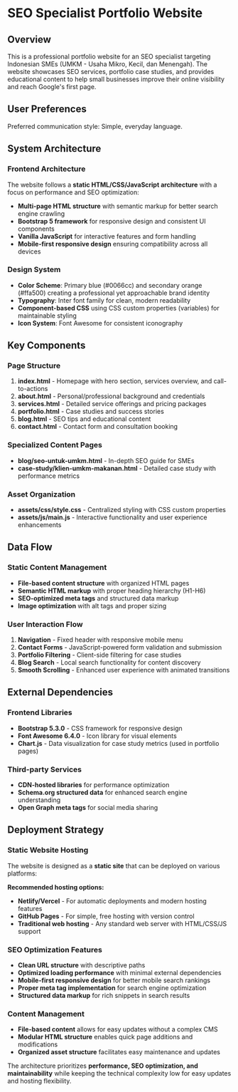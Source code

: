 # SEO Specialist Portfolio Website

## Overview

This is a professional portfolio website for an SEO specialist targeting Indonesian SMEs (UMKM - Usaha Mikro, Kecil, dan Menengah). The website showcases SEO services, portfolio case studies, and provides educational content to help small businesses improve their online visibility and reach Google's first page.

## User Preferences

Preferred communication style: Simple, everyday language.

## System Architecture

### Frontend Architecture
The website follows a **static HTML/CSS/JavaScript architecture** with a focus on performance and SEO optimization:

- **Multi-page HTML structure** with semantic markup for better search engine crawling
- **Bootstrap 5 framework** for responsive design and consistent UI components
- **Vanilla JavaScript** for interactive features and form handling
- **Mobile-first responsive design** ensuring compatibility across all devices

### Design System
- **Color Scheme**: Primary blue (#0066cc) and secondary orange (#ffa500) creating a professional yet approachable brand identity
- **Typography**: Inter font family for clean, modern readability
- **Component-based CSS** using CSS custom properties (variables) for maintainable styling
- **Icon System**: Font Awesome for consistent iconography

## Key Components

### Page Structure
1. **index.html** - Homepage with hero section, services overview, and call-to-actions
2. **about.html** - Personal/professional background and credentials
3. **services.html** - Detailed service offerings and pricing packages
4. **portfolio.html** - Case studies and success stories
5. **blog.html** - SEO tips and educational content
6. **contact.html** - Contact form and consultation booking

### Specialized Content Pages
- **blog/seo-untuk-umkm.html** - In-depth SEO guide for SMEs
- **case-study/klien-umkm-makanan.html** - Detailed case study with performance metrics

### Asset Organization
- **assets/css/style.css** - Centralized styling with CSS custom properties
- **assets/js/main.js** - Interactive functionality and user experience enhancements

## Data Flow

### Static Content Management
- **File-based content structure** with organized HTML pages
- **Semantic HTML markup** with proper heading hierarchy (H1-H6)
- **SEO-optimized meta tags** and structured data markup
- **Image optimization** with alt tags and proper sizing

### User Interaction Flow
1. **Navigation** - Fixed header with responsive mobile menu
2. **Contact Forms** - JavaScript-powered form validation and submission
3. **Portfolio Filtering** - Client-side filtering for case studies
4. **Blog Search** - Local search functionality for content discovery
5. **Smooth Scrolling** - Enhanced user experience with animated transitions

## External Dependencies

### Frontend Libraries
- **Bootstrap 5.3.0** - CSS framework for responsive design
- **Font Awesome 6.4.0** - Icon library for visual elements
- **Chart.js** - Data visualization for case study metrics (used in portfolio pages)

### Third-party Services
- **CDN-hosted libraries** for performance optimization
- **Schema.org structured data** for enhanced search engine understanding
- **Open Graph meta tags** for social media sharing

## Deployment Strategy

### Static Website Hosting
The website is designed as a **static site** that can be deployed on various platforms:

**Recommended hosting options:**
- **Netlify/Vercel** - For automatic deployments and modern hosting features
- **GitHub Pages** - For simple, free hosting with version control
- **Traditional web hosting** - Any standard web server with HTML/CSS/JS support

### SEO Optimization Features
- **Clean URL structure** with descriptive paths
- **Optimized loading performance** with minimal external dependencies
- **Mobile-first responsive design** for better mobile search rankings
- **Proper meta tag implementation** for search engine optimization
- **Structured data markup** for rich snippets in search results

### Content Management
- **File-based content** allows for easy updates without a complex CMS
- **Modular HTML structure** enables quick page additions and modifications
- **Organized asset structure** facilitates easy maintenance and updates

The architecture prioritizes **performance, SEO optimization, and maintainability** while keeping the technical complexity low for easy updates and hosting flexibility.
